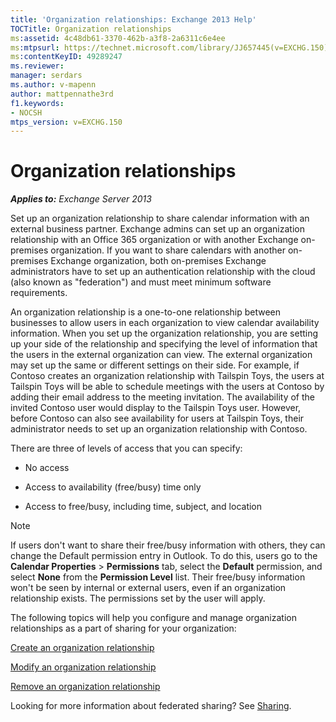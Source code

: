 ```yaml
---
title: 'Organization relationships: Exchange 2013 Help'
TOCTitle: Organization relationships
ms:assetid: 4c48db61-3370-462b-a3f8-2a6311c6e4ee
ms:mtpsurl: https://technet.microsoft.com/library/JJ657445(v=EXCHG.150)
ms:contentKeyID: 49289247
ms.reviewer: 
manager: serdars
ms.author: v-mapenn
author: mattpennathe3rd
f1.keywords:
- NOCSH
mtps_version: v=EXCHG.150
---
```


# Organization relationships

_**Applies to:** Exchange Server 2013_

Set up an organization relationship to share calendar information with an external business partner. Exchange admins can set up an organization relationship with an Office 365 organization or with another Exchange on-premises organization. If you want to share calendars with another on-premises Exchange organization, both on-premises Exchange administrators have to set up an authentication relationship with the cloud (also known as "federation") and must meet minimum software requirements.

An organization relationship is a one-to-one relationship between businesses to allow users in each organization to view calendar availability information. When you set up the organization relationship, you are setting up your side of the relationship and specifying the level of information that the users in the external organization can view. The external organization may set up the same or different settings on their side. For example, if Contoso creates an organization relationship with Tailspin Toys, the users at Tailspin Toys will be able to schedule meetings with the users at Contoso by adding their email address to the meeting invitation. The availability of the invited Contoso user would display to the Tailspin Toys user. However, before Contoso can also see availability for users at Tailspin Toys, their administrator needs to set up an organization relationship with Contoso.

There are three of levels of access that you can specify:

  - No access

  - Access to availability (free/busy) time only

  - Access to free/busy, including time, subject, and location

> [!NOTE]
> If users don't want to share their free/busy information with others, they can change the Default permission entry in Outlook. To do this, users go to the <STRONG>Calendar Properties</STRONG> &gt; <STRONG>Permissions</STRONG> tab, select the <STRONG>Default</STRONG> permission, and select <STRONG>None</STRONG> from the <STRONG>Permission Level</STRONG> list. Their free/busy information won't be seen by internal or external users, even if an organization relationship exists. The permissions set by the user will apply.

The following topics will help you configure and manage organization relationships as a part of sharing for your organization:

[Create an organization relationship](create-an-organization-relationship-exchange-2013-help.md)

[Modify an organization relationship](modify-an-organization-relationship-exchange-2013-help.md)

[Remove an organization relationship](remove-an-organization-relationship-exchange-2013-help.md)

Looking for more information about federated sharing? See [Sharing](sharing-exchange-2013-help.md).
